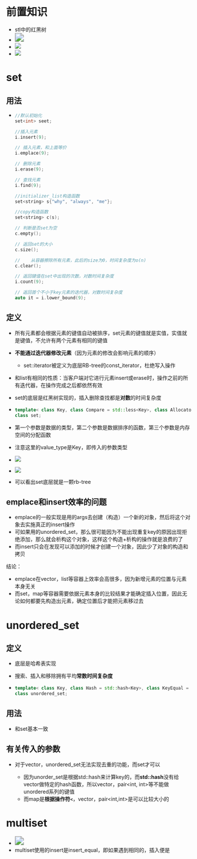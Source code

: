 # 前置知识

- stl中的红黑树
- <img src="../image/rb-tree的数据结构_01.png" style="zoom:150%;" />
- ![](../image/rb-tree的数据结构_02.png)
- ![](../image/rb-tree的数据结构_03.png)



# set

## 用法

- ```cpp
  //默认初始化
  set<int> seet;
  
  //插入元素
  i.insert(9);
  
  // 插入元素，和上面等价
  i.emplace(9);
  
  // 删除元素
  i.erase(9);
  
  // 查找元素
  i.find(9);
  
  //initializer_list构造函数
  set<string> s{"why", "always", "me"};
  
  //copy构造函数
  set<string> c(s);
  
  // 判断是否set为空
  c.empty();
  
  // 返回set的大小
  c.size();
  
  // 	从容器擦除所有元素，此后的size为0，时间复杂度为o(n)
  c.clear();
  
  // 返回键值在set中出现的次数，对数时间复杂度
  i.count(9);
  
  // 返回首个不小于key元素的迭代器，对数时间复杂度
  auto it = i.lower_bound(9);
  ```



## 定义

- 所有元素都会根据元素的键值自动被排序，set元素的键值就是实值，实值就是键值，不允许有两个元素有相同的键值

- **不能通过迭代器修改元素**（因为元素的修改会影响元素的顺序）
  - set<T>::iterator被定义为底层RB-tree的const_iterator，杜绝写入操作
  
- 和list有相同的性质：当客户端对它进行元素insert或erase时，操作之前的所有迭代器，在操作完成之后都依然有效

- set的底层是红黑树实现的，插入删除查找都是**对数**的时间复杂度

- ```cpp
  template< class Key, class Compare = std::less<Key>, class Allocator = std::allocator<Key> >
  class set;
  ```

- 第一个参数是数据的类型，第二个参数是数据排序的函数，第三个参数是内存空间的分配函数

- 注意这里的value_type是Key，即传入的参数类型

- ![](../image/set的数据结构_01.png)

- ![](../image/set的数据结构_02.png)

- 可以看出set底层就是一颗rb-tree



## emplace和insert效率的问题

- emplace的一般实现是用的args去创建（构造）一个新的对象，然后将这个对象去实施真正的insert操作
- 可如果用的unordered_set，那么很可能因为不能出现重复key的原因出现拒绝添加，那么就会析构这个对象，这样这个构造+析构的操作就是浪费的了
- 而insert只会在发现可以添加的时候才创建一个对象，因此少了对象的构造和拷贝



结论：

- emplace在vector，list等容器上效率会高很多，因为新增元素的位置与元素本身无关
- 而set，map等容器需要依据元素本身的比较结果才能确定插入位置，因此无论如何都要先构造出元素，确定位置后才能把元素移过去







# unordered_set

## 定义

- 底层是哈希表实现
- 搜索、插入和移除拥有平均**常数时间复杂度**

- ```cpp
  template< class Key, class Hash = std::hash<Key>, class KeyEqual = std::equal_to<Key>, class Allocator = std::allocator<Key> >
  class unordered_set;
  ```



## 用法

- 和set基本一致



## 有关传入的参数

- 对于vector<int>，unordered_set无法实现去重的功能，而set才可以
  - 因为unorder_set是根据std::hash来计算key的，而**std::hash**没有给vector<int>做特定的hash函数，所以vector<int>，pair<int, int>等不能做unordered系列的键值
  - 而map是**根据操作符`<`**，vector<int>，pair<int,int>是可以比较大小的







# multiset

- <img src="../image/multiset.png" style="zoom:150%;" />
- multiset使用的insert是insert_equal，即如果遇到相同的，插入便是
